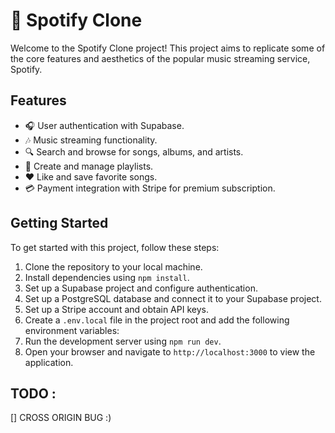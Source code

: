 # 🎵 Spotify Clone

Welcome to the Spotify Clone project! This project aims to replicate some of the core features and aesthetics of the popular music streaming service, Spotify.

## Features

- 🎧 User authentication with Supabase.
- 🎶 Music streaming functionality.
- 🔍 Search and browse for songs, albums, and artists.
- 📝 Create and manage playlists.
- ❤️ Like and save favorite songs.
- 💳 Payment integration with Stripe for premium subscription.

## Getting Started

To get started with this project, follow these steps:

1. Clone the repository to your local machine.
2. Install dependencies using `npm install`.
3. Set up a Supabase project and configure authentication.
4. Set up a PostgreSQL database and connect it to your Supabase project.
5. Set up a Stripe account and obtain API keys.
6. Create a `.env.local` file in the project root and add the following environment variables:
7. Run the development server using `npm run dev`.
8. Open your browser and navigate to `http://localhost:3000` to view the application.


## TODO  : 
[] CROSS ORIGIN BUG :)
